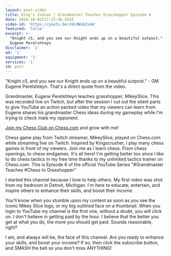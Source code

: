 ```yaml
---
layout: post-video
title: King's Indian | Grandmaster Teaches Grasshopper Episode 6
date: 2018-10-02T17:23:40.915Z
video-id: 'https://youtu.be/zbCdWxbZsmA'
featured: 'false'
excerpt: >-
  "Knight c5, and you see our Knight ends up on a beautiful outpost." - GM
  Eugene Perelshteyn
disclaimer: '1'
ad: '1'
equipment: '1'
services: '1'
id: post
---
```

"Knight c5, and you see our Knight ends up on a beautiful outpost." - GM Eugene Perelshteyn. That's a direct quote from the video. 



Grandmaster, Eugene Perelshteyn teaches grasshopper, MikeySlice. This was recorded live on Twitch, but after the session I cut out the silent parts to give YouTube an action packed video that my viewers can learn from. Eugene shares his grandmaster Chess ideas during my gameplay while I'm trying to check mate my opponent. 



[Join my Chess Club on Chess.com](https://www.chess.com/club/mikeys-pizza-party?ref_id=33583865) and grow with me!



Chess game play from Twitch streamer, MikeySlice, played on Chess.com while streaming live on Twitch. Inspired by Kingscrusher, I play many chess games in front of my viewers. Join me as I learn chess. From chess openings, to chess endgames. It's all here! I'm getting better too since I like to do chess tactics in my free time thanks to my unlimited tactics trainer on Chess.com. This is Episode 6 of the official YouTube Series "#Grandmaster Teaches #Chess to Grasshopper"



I started this channel because I love to help others. My first video was shot from my bedroom in Detroit, Michigan. I'm here to educate, entertain, and inspire others to enhance their skills, and boost their income.



You'll know when you stumble upon my content as soon as you see the iconic Mikey Slice logo, or my big outlined face on a thumbnail. When you login to YouTube my channel is the first one, without a doubt, you will click on. I don't believe in getting paid by the hour. I believe that the better you get at what you do, the more you should get paid. Sounds reasonable, right?



I am, and always will be, the face of this channel. Are you ready to enhance your skills, and boost your income? If so, then click the subscribe button, and SMASH the bell so you don't miss ANYTHING!

